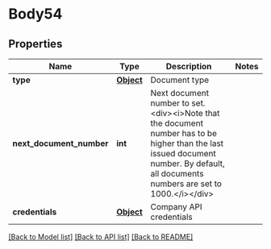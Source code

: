 # Body54

## Properties
Name | Type | Description | Notes
------------ | ------------- | ------------- | -------------
**type** | [**Object**](Object.md) | Document type | 
**next_document_number** | **int** | Next document number to set.&lt;div&gt;&lt;i&gt;Note that the document number has to be higher than the last issued document number.  By default, all documents numbers are set to 1000.&lt;/i&gt;&lt;/div&gt; | 
**credentials** | [**Object**](Object.md) | Company API credentials | 

[[Back to Model list]](../README.md#documentation-for-models) [[Back to API list]](../README.md#documentation-for-api-endpoints) [[Back to README]](../README.md)

